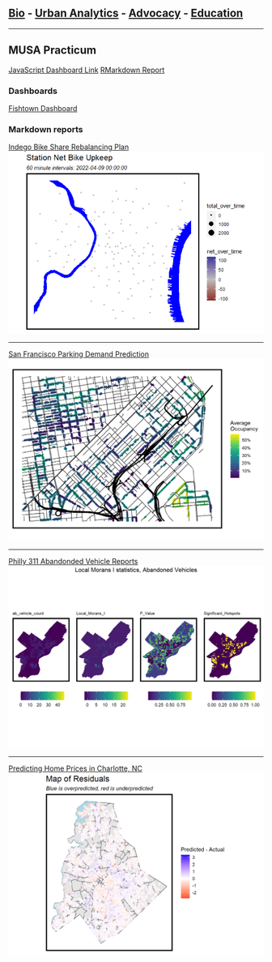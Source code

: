 ## [Bio](/index.md) - [Urban Analytics](/portfolio.md) - [Advocacy](/advocacy.md) - [Education](/education.md) 

---
## MUSA Practicum

[JavaScript Dashboard Link](https://chuembucket.github.io/ElPaso-Bus-Network1/App/site/)
[RMarkdown Report](https://pennmusa.github.io/MUSA_801.io/project_30/index.html)

### Dashboards

[Fishtown Dashboard](x.com)



### Markdown reports

[Indego Bike Share Rebalancing Plan](/bsrmd.html)
<img src="images/indego.gif?raw=true"/>

---

[San Francisco Parking Demand Prediction](/toknit.html)
<img src="images/sfpic.png?raw=true"/>

---
[Philly 311 Abandonded Vehicle Reports](/geospatialriskmd.html)
<img src="images/abv.png?raw=true"/>

---
[Predicting Home Prices in Charlotte, NC](/midterm.html)
<img src="images/charlotte.png"/>
